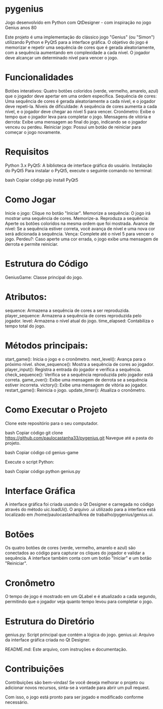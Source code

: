 # pygenius
Jogo desenvolvido em Python com QtDesigner - com inspiração no jogo Genius anos 80

Este projeto é uma implementação do clássico jogo "Genius" (ou "Simon") utilizando Python e PyQt5 para a interface gráfica. O objetivo do jogo é memorizar e repetir uma sequência de cores que é gerada aleatoriamente, com a sequência aumentando em complexidade a cada nível. O jogador deve alcançar um determinado nível para vencer o jogo.

# Funcionalidades

Botões interativos: Quatro botões coloridos (verde, vermelho, amarelo, azul) que o jogador deve apertar em uma ordem específica.
Sequência de cores: Uma sequência de cores é gerada aleatoriamente a cada nível, e o jogador deve repeti-la.
Níveis de dificuldade: A sequência de cores aumenta a cada nível, e o jogador deve chegar ao nível 5 para vencer.
Cronômetro: Exibe o tempo que o jogador leva para completar o jogo.
Mensagens de vitória e derrota: Exibe uma mensagem ao final do jogo, indicando se o jogador venceu ou perdeu.
Reiniciar jogo: Possui um botão de reiniciar para começar o jogo novamente.

# Requisitos

Python 3.x
PyQt5: A biblioteca de interface gráfica do usuário.
Instalação do PyQt5
Para instalar o PyQt5, execute o seguinte comando no terminal:

bash
Copiar código
pip install PyQt5

# Como Jogar

Inicie o jogo: Clique no botão "Iniciar".
Memorize a sequência: O jogo irá mostrar uma sequência de cores. Memorize-a.
Reproduza a sequência: Aperte os botões coloridos na mesma ordem que foi mostrada.
Avance de nível: Se a sequência estiver correta, você avança de nível e uma nova cor será adicionada à sequência.
Vença: Complete até o nível 5 para vencer o jogo.
Perdeu?: Caso aperte uma cor errada, o jogo exibe uma mensagem de derrota e permite reiniciar.

# Estrutura do Código
GeniusGame: Classe principal do jogo.

# Atributos:

sequence: Armazena a sequência de cores a ser reproduzida.
player_sequence: Armazena a sequência de cores reproduzida pelo jogador.
level: Armazena o nível atual do jogo.
time_elapsed: Contabiliza o tempo total do jogo.

# Métodos principais:

start_game(): Inicia o jogo e o cronômetro.
next_level(): Avança para o próximo nível.
show_sequence(): Mostra a sequência de cores ao jogador.
player_input(): Registra a entrada do jogador e verifica a sequência.
check_sequence(): Verifica se a sequência reproduzida pelo jogador está correta.
game_over(): Exibe uma mensagem de derrota se a sequência estiver incorreta.
victory(): Exibe uma mensagem de vitória ao jogador.
restart_game(): Reinicia o jogo.
update_timer(): Atualiza o cronômetro.

# Como Executar o Projeto

Clone este repositório para o seu computador.

bash
Copiar código
git clone https://github.com/paulocastanha33/pygenius.git
Navegue até a pasta do projeto.

bash
Copiar código
cd genius-game

Execute o script Python:

bash
Copiar código
python genius.py

# Interface Gráfica
A interface gráfica foi criada usando o Qt Designer e carregada no código através do método uic.loadUi(). O arquivo .ui utilizado para a interface está localizado em /home/paulocastanha/Área de trabalho/pygenius/genius.ui.

# Botões
Os quatro botões de cores (verde, vermelho, amarelo e azul) são conectados ao código para capturar os cliques do jogador e validar a sequência. A interface também conta com um botão "Iniciar" e um botão "Reiniciar".

# Cronômetro
O tempo de jogo é mostrado em um QLabel e é atualizado a cada segundo, permitindo que o jogador veja quanto tempo levou para completar o jogo.

# Estrutura do Diretório
genius.py: Script principal que contém a lógica do jogo.
genius.ui: Arquivo da interface gráfica criada no Qt Designer.

README.md: Este arquivo, com instruções e documentação.

# Contribuições

Contribuições são bem-vindas! Se você deseja melhorar o projeto ou adicionar novos recursos, sinta-se à vontade para abrir um pull request.

Com isso, o jogo está pronto para ser jogado e modificado conforme necessário.
